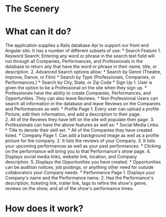 # The Scenery


# What can it do?
  The application supplies a Rails database Api to support our front end Angular site.  It has a number of different subsets of use:
    * Search Feature
      1. Keyword Search: Entering any word or phrase in the search text field will run through all Companies, Performances, and Professionals in the database to return any that have the word or phrase in their name, title, or description.
      2. Advanced Search options allow:
        * Search by Genre (Theatre, Improve, Dance, or Film)
        * Search by Type (Professionals, Companies, or Performances.)
        * Search by City, State, or Zip Code
    * Sign Up
      1. User is given the option to be a Professional on the site when they sign up.
        * Professionals have the ability to create Companies, Performances, and Opportunities. They can also leave Reviews.
        * Non Professional Users can search all information in the database and leave Reviews on the Companies and Performances as well.
    * Profile Page
      1. Every user can upload a profile Picture, edit their information, and add a description to their page.  
      2. All of the Reviews they have left on the site will populate their page.
      3. Professionals can have the above features as well as:
        * Social Media Links.
        * Title to denote their skill set.
        * All of the Companies they have created listed.
    * Company Page
      1. Can add a background image as well as a profile picture for the company.
      2. It lists the reviews of your Company.
      3. It lists your upcoming performances as well as your past performances.
        * Clicking on the performance will bring you to that Performance's show page.
      4. Displays social media links, website link, location, and Company description.
      5. Displays the Opportunities you have created.
        * Opportunities can be audition notices, job postings, or anything other need for outside collaborators your Company needs.
    * Performance Page
      1. Displays your Company's name and the Performance name.
      2. Has the Performance's description, ticketing link, trailer link, tags to refine the show's genre, reviews on the show, and all of the show's performance times.
# How does it work?
